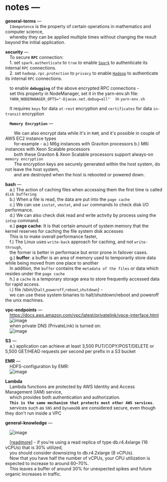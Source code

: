 # notes — 

**general-terms** —  
 `Idempotence` is the property of certain operations in mathematics and computer science,  
 whereby they can be applied multiple times without changing the result beyond the initial application.  

**security** —  
 To secure **`RPC`** connection:  
 1. set `spark.authenticate` to `true` to enable [`Spark`](https://spark.apache.org/docs/latest/security.html#authentication) to authenticate its internal `RPC` connections.  
 2. set `hadoop.rpc.protection` to `privacy` to enable [`Hadoop`](https://hadoop.apache.org/docs/r2.7.2/hadoop-project-dist/hadoop-common/SecureMode.html#Data_Encryption_on_RPC) to authenticate its internal `RPC` connections.  

 to enable **`debugging`** of the above encrypted RPC connections -  
 set this property in NodeManager, set it in the yarn-env.sh file:  
 `YARN_NODEMANAGER_OPTS="-Djavax.net.debug=all"`
 in `yarn-env.sh`  

 It requires `keys` for data `at-rest` encryption and `certificates` for data `in-transit` encryption  
 
 **`Memory Encryption`** — 
 
  We can also encrypt data while it's in `RAM`, and it's possible in couple of AWS EC2 instance types  
  for-example - a.) M6g instances with Graviton processors b.) M6i instances with Xeon Scalable processors  
  both these Graviton & Xeon Scalable processors support always-on `memory encryption`  
  The encryption keys are securely generated within the host system, do not leave the host system,  
  and are destroyed when the host is rebooted or powered down.  

**bash** —  
 a.) The action of caching files when accessing them the first time is called `disk buffering`  
 b.) When a file is read, the data are put into the `page cache`  
 c.) We can use `iostat`, `vmstat`, and `sar` commands to check disk I/O performance.  
 d.) We can also check disk read and write activity by process using the `iotop` command.  
 e.) **page cache**: It is that certain amount of system memory that the kernel reserves for caching the file system disk accesses  
 This is to make overall performance faster,  
 f.) The Linux uses `write-back` approach for caching, and not `write-through`,  
 the former is better in performace but error prone in failover cases.  
 g.) **buffer**: a buffer is an area of memory used to temporarily store data while being moved from one place to another  
 In addition, the `buffer` contains the `metadata of the files` or data which resides under the `page cache`  
 h.) a `cache` is a temporary storage area to store frequently accessed data for rapid access.  
 i.) file /sbin/{`halt`,`poweroff`,`reboot`,`shutdown`} -  
 we can use these system binaries to halt/shutdown/reboot and poweroff the unix machines.  

**vpc-endpoints** —  
 https://docs.aws.amazon.com/vpc/latest/privatelink/vpce-interface.html  
 ![image](https://user-images.githubusercontent.com/26399543/147568840-599a4e76-554b-4407-a2c0-66b196684a40.png)  
 when private DNS (PrivateLink) is turned on:  
 ![image](https://user-images.githubusercontent.com/26399543/147568925-3f709b07-415f-473c-b3d6-735abe8d0ef4.png)  

**S3** —  
 a.) application can achieve at least 3,500 PUT/COPY/POST/DELETE or 5,500 GET/HEAD requests per second per prefix in a S3 bucket  

**EMR** —  
 HDFS-configuration by EMR:  
 ![image](https://user-images.githubusercontent.com/26399543/147821979-e34502b6-dc6d-482a-86e8-63a804af7c19.png)

**Lambda**  
 Lambda functions are protected by AWS Identity and Access Management (IAM) service,  
 which provides both authentication and authorization.  
 **`This is the same mechanism that protects most other AWS services`**.  
 services such as `SNS` and `DynamoDB` are considered secure, even though they don't run inside a VPC  
 
**general-knowledge** —  

 ![image](https://user-images.githubusercontent.com/26399543/147838429-98e09b3f-9047-42dd-8123-7c4d41f47e43.png)
 
 [[readmore]](https://aws.amazon.com/blogs/database/optimizing-costs-in-amazon-rds/) - if you're using a read replica of type db.r4.4xlarge (16 vCPUs) that is 30% utilized,  
 you should consider downsizing to db.r4.2xlarge (8 vCPUs).  
 Now that you have half the number of vCPUs, your CPU utilization is expected to increase to around 60–70%.  
 This leaves a buffer of around 30% for unexpected spikes and future organic increases in traffic.  
